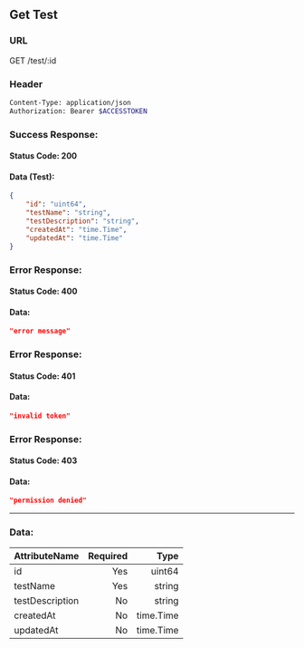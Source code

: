 ## Get Test

### URL

  GET /test/:id

### Header
```bash
Content-Type: application/json
Authorization: Bearer $ACCESSTOKEN
```

### Success Response:
#### Status Code: 200
#### Data (Test):
```json
{
    "id": "uint64",
    "testName": "string",
    "testDescription": "string",
    "createdAt": "time.Time",
    "updatedAt": "time.Time"
}
```

### Error Response:
#### Status Code: 400
#### Data:
```json
"error message"
```

### Error Response:
#### Status Code: 401
#### Data:
```json
"invalid token"
```

### Error Response:
#### Status Code: 403
#### Data:
```json
"permission denied"
```

--------------------
### Data:

| AttributeName | Required | Type |
|---------------|---------:|-----:|
|id|Yes|uint64|
|testName|Yes|string|
|testDescription|No|string|
|createdAt|No|time.Time|
|updatedAt|No|time.Time|